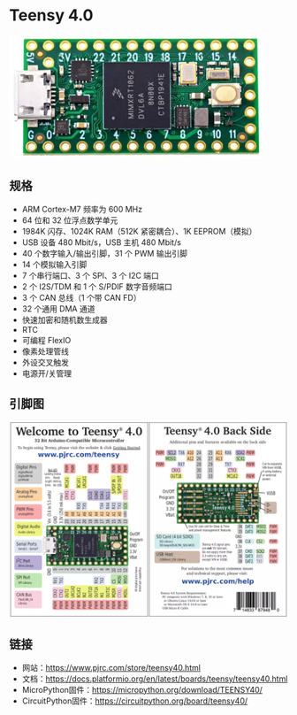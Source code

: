 # Teensy 4.0

![](teensy4.0.webp)

## 规格

* ARM Cortex-M7 频率为 600 MHz
* 64 位和 32 位浮点数学单元
* 1984K 闪存、1024K RAM（512K 紧密耦合）、1K EEPROM（模拟）
* USB 设备 480 Mbit/s，USB 主机 480 Mbit/s
* 40 个数字输入/输出引脚，31 个 PWM 输出引脚
* 14 个模拟输入引脚
* 7 个串行端口、3 个 SPI、3 个 I2C 端口
* 2 个 I2S/TDM 和 1 个 S/PDIF 数字音频端口
* 3 个 CAN 总线（1 个带 CAN FD）
* 32 个通用 DMA 通道
* 快速加密和随机数生成器
* RTC
* 可编程 FlexIO
* 像素处理管线
* 外设交叉触发
* 电源开/关管理


## 引脚图

![](teensy4.0_pinout.webp)

## 链接

- 网站：https://www.pjrc.com/store/teensy40.html
- 文档：https://docs.platformio.org/en/latest/boards/teensy/teensy40.html
- MicroPython固件：https://micropython.org/download/TEENSY40/
- CircuitPython固件：https://circuitpython.org/board/teensy40/

